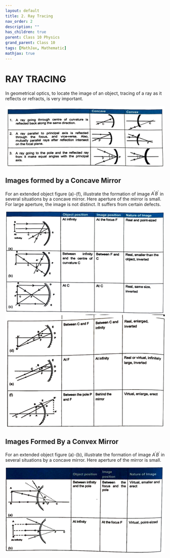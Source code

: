 ```yaml
---
layout: default
title: 2. Ray Tracing
nav_order: 2
description: ""
has_children: true
parent: Class 10 Physics
grand_parent: Class 10
tags: [MathJax, Mathematic]
mathjax: true
---
```

# RAY TRACING

In geometrical optics, to locate the image of an object, tracing of a ray as it reflects or refracts, is very important.

<img src="./images/ray-tracing-1.png"/>

## Images formed by a Concave Mirror
For an extended object figure (a)-(f), illustrate the formation of image $A^{\prime} B^{\prime}$ in several situations by a concave mirror. Here aperture of the mirror is small. For large aperture, the image is not distinct. It suffers from certain defects.


<img src="./images/ray-tracing-2.png"/>

<img src="./images/ray-tracing-3.png"/>

## Images Formed By a Convex Mirror

For an extended object figure (a)-(b), illustrate the formation of image $A^{\prime} B^{\prime}$ in several situations by a concave mirror. Here aperture of the mirror is small.

<img src="./images/ray-tracing-4.png"/>